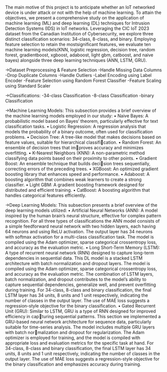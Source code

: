 The main motive of this project is to anticipate whether an IoT networked device is under attack or not with the help of machine learning. To attain the objectives, we present a comprehensive study on the application of machine learning (ML) and deep learning (DL) techniques for Intrusion Detection Systems (IDS) in IoT networks. Leveraging the CIC IoT 2023 dataset from the Canadian Institution of Cybersecurity, we explore three distinct classification scenarios: 34-class, 8-class, and binary. Employing feature selection to retain the mostsignificant features, we evaluate ten machine learning models(KNN, logistic regression, decision tree, random forest, gradientboost, xgboost, adaboost, light gbm, catboost, and naive bayes) alongside three deep learning techniques (ANN, LSTM, GRU).

->Dataset Preprocessing & Feature Selection
-Handle Missing Data Columns
-Drop Duplicate Columns
-Handle Outliers
-Label Encoding using Label Encoder
-Feature Selection using Random Forest Classifier
-Feature Scaling using Standard Scaler

->Classifications:
-34-class Classification
-8-class Classification
-binary Classification

->Machine Learning Models: This subsection provides a
brief overview of the machine learning models employed in
our study:
• Naive Bayes: A probabilistic model based on Bayes’
theorem, particularly effective for text classification tasks.
• Logistic Regression: A regression analysis that models
the probability of a binary outcome, often used for
classification problems.
• Decision Tree: A tree-like model that makes decisions
based on feature values, suitable for hierarchical classification.
• Random Forest: An ensemble of decision trees that improves accuracy and minimizes overfitting.
• K-Nearest Neighbors (KNN): A non-parametric method
classifying data points based on their proximity to other
points.
• Gradient Boost: An ensemble technique that builds decision trees sequentially, correcting errors of the preceding
trees.
• XGBoost: An optimized gradient boosting library that
enhances speed and performance.
• Adaboost: A boosting algorithm that combines weak
learners to create a strong classifier.
• Light GBM: A gradient boosting framework designed for
distributed and efficient training.
• CatBoost: A boosting algorithm that handles categorical
features efficiently.

->Deep Learning Models: This subsection presents a brief
overview of the deep learning models utilized:
• Artificial Neural Networks (ANN): A model inspired by
the human brain’s neural structure, effective for complex
pattern recognition. For all three types of classifications
the ANN model consists of a simple feedforward
neural network with two hidden layers, each having 64
neurons and using ReLU activation. The output layer
has 34 neurons with softmax activation for a multi-class
classification task. The model is compiled using the
Adam optimizer, sparse categorical crossentropy loss,
and accuracy as the evaluation metric.
• Long Short-Term Memory (LSTM): A type of recurrent
neural network (RNN) designed to capture long-term
dependencies in sequential data. This DL model is a
stacked LSTM architecture with batch normalization
and dropout layers. The model is compiled using the
Adam optimizer, sparse categorical crossentropy loss,
and accuracy as the evaluation metric. The combination
of LSTM layers, batch normalization, and dropout
contributes to the model’s ability to capture sequential
dependencies, generalize well, and prevent overfitting
during training. For 34-class, 8-class and binary
classification, the final LSTM layer has 34 units, 8 units
and 1 unit respectively, indicating the number of classes
in the output layer. The use of MAE loss suggests a
regression-style objective for the binary classification.
• Gated Recurrent Unit (GRU): Similar to LSTM, GRU is
a type of RNN designed for improved efficiency in capturing sequential patterns. This section we implemented
a GRU-based neural network architecture for sequence
data, particularly suitable for time-series analysis. The
model includes multiple GRU layers with batch normalization and dropout for regularization. The Adam
optimizer is employed for training, and the model is
compiled with appropriate loss and evaluation metrics
for the specific task at hand. For 34-class, 8-class and
binary classification, the final LSTM layer has 34 units,
8 units and 1 unit respectively, indicating the number of
classes in the output layer. The use of MAE loss suggests
a regression-style objective for the binary classification
and emphasizes accuracy during training.





